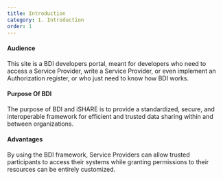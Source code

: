 ```yaml
---
title: Introduction
category: 1. Introduction
order: 1
---
```


#### Audience

This site is a BDI developers portal, meant for developers who need to access a Service Provider, write a Service Provider, or even implement an Authorization register, or who just need to know how BDI works.

#### Purpose Of BDI

The purpose of BDI and iSHARE is to provide a standardized, secure, and interoperable framework for efficient and trusted data sharing within and between organizations.

#### Advantages

By using the BDI framework, Service Providers can allow trusted participants to access their systems while granting permissions to their resources can be entirely customized.
